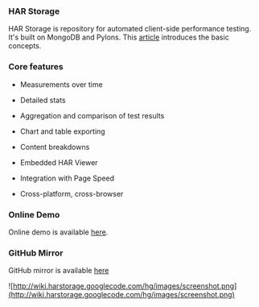 ### HAR Storage ###
HAR Storage is repository for automated client-side performance testing. It's built on MongoDB and Pylons. This [article](http://calendar.perfplanet.com/2011/a-simple-way-to-measure-website-performance/) introduces the basic concepts.

### Core features ###
  * Measurements over time

  * Detailed stats

  * Aggregation and comparison of test results

  * Chart and table exporting

  * Content breakdowns

  * Embedded HAR Viewer

  * Integration with Page Speed

  * Cross-platform, cross-browser

### Online Demo ###

Online demo is available [here](http://harstorage.com).

### GitHub Mirror ###

GitHub mirror is available [here](https://github.com/pavel-paulau/harstorage)

![http://wiki.harstorage.googlecode.com/hg/images/screenshot.png](http://wiki.harstorage.googlecode.com/hg/images/screenshot.png)
